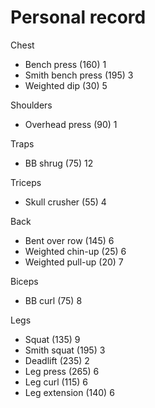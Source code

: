 # Personal record

Chest
- Bench press (160) 1
- Smith bench press (195) 3
- Weighted dip (30) 5

Shoulders
- Overhead press (90) 1

Traps
- BB shrug (75) 12

Triceps
- Skull crusher (55) 4

Back
- Bent over row (145) 6
- Weighted chin-up (25) 6
- Weighted pull-up (20) 7

Biceps
- BB curl (75) 8

Legs
- Squat (135) 9
- Smith squat (195) 3
- Deadlift (235) 2
- Leg press (265) 6
- Leg curl (115) 6
- Leg extension (140) 6